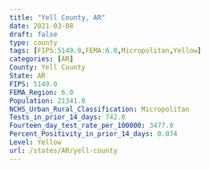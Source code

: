 ```yaml
---
title: "Yell County, AR"
date: 2021-03-08
draft: false
type: county
tags: [FIPS:5149.0,FEMA:6.0,Micropolitan,Yellow]
categories: [AR]
County: Yell County
State: AR
FIPS: 5149.0
FEMA_Region: 6.0
Population: 21341.0
NCHS_Urban_Rural_Classification: Micropolitan
Tests_in_prior_14_days: 742.0
Fourteen_day_test_rate_per_100000: 3477.0
Percent_Positivity_in_prior_14_days: 0.074
Level: Yellow
url: /states/AR/yell-county
---
```



